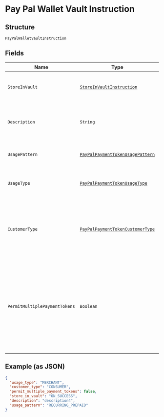 
# Pay Pal Wallet Vault Instruction

## Structure

`PayPalWalletVaultInstruction`

## Fields

| Name | Type | Tags | Description | Getter | Setter |
|  --- | --- | --- | --- | --- | --- |
| `StoreInVault` | [`StoreInVaultInstruction`](../../doc/models/store-in-vault-instruction.md) | Optional | Defines how and when the payment source gets vaulted.<br>**Constraints**: *Minimum Length*: `1`, *Maximum Length*: `255`, *Pattern*: `^[0-9A-Z_]+$` | StoreInVaultInstruction getStoreInVault() | setStoreInVault(StoreInVaultInstruction storeInVault) |
| `Description` | `String` | Optional | The description displayed to PayPal consumer on the approval flow for PayPal, as well as on the PayPal payment token management experience on PayPal.com.<br>**Constraints**: *Minimum Length*: `1`, *Maximum Length*: `128` | String getDescription() | setDescription(String description) |
| `UsagePattern` | [`PayPalPaymentTokenUsagePattern`](../../doc/models/pay-pal-payment-token-usage-pattern.md) | Optional | Expected business/pricing model for the billing agreement.<br>**Constraints**: *Minimum Length*: `1`, *Maximum Length*: `30` | PayPalPaymentTokenUsagePattern getUsagePattern() | setUsagePattern(PayPalPaymentTokenUsagePattern usagePattern) |
| `UsageType` | [`PayPalPaymentTokenUsageType`](../../doc/models/pay-pal-payment-token-usage-type.md) | Required | The usage type associated with the PayPal payment token.<br>**Constraints**: *Minimum Length*: `1`, *Maximum Length*: `255`, *Pattern*: `^[0-9A-Z_]+$` | PayPalPaymentTokenUsageType getUsageType() | setUsageType(PayPalPaymentTokenUsageType usageType) |
| `CustomerType` | [`PayPalPaymentTokenCustomerType`](../../doc/models/pay-pal-payment-token-customer-type.md) | Optional | The customer type associated with the PayPal payment token. This is to indicate whether the customer acting on the merchant / platform is either a business or a consumer.<br>**Default**: `PayPalPaymentTokenCustomerType.CONSUMER`<br>**Constraints**: *Minimum Length*: `1`, *Maximum Length*: `255`, *Pattern*: `^[0-9A-Z_]+$` | PayPalPaymentTokenCustomerType getCustomerType() | setCustomerType(PayPalPaymentTokenCustomerType customerType) |
| `PermitMultiplePaymentTokens` | `Boolean` | Optional | Create multiple payment tokens for the same payer, merchant/platform combination. Use this when the customer has not logged in at merchant/platform. The payment token thus generated, can then also be used to create the customer account at merchant/platform. Use this also when multiple payment tokens are required for the same payer, different customer at merchant/platform. This helps to identify customers distinctly even though they may share the same PayPal account. This only applies to PayPal payment source.<br>**Default**: `false` | Boolean getPermitMultiplePaymentTokens() | setPermitMultiplePaymentTokens(Boolean permitMultiplePaymentTokens) |

## Example (as JSON)

```json
{
  "usage_type": "MERCHANT",
  "customer_type": "CONSUMER",
  "permit_multiple_payment_tokens": false,
  "store_in_vault": "ON_SUCCESS",
  "description": "description4",
  "usage_pattern": "RECURRING_PREPAID"
}
```

